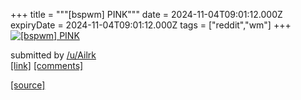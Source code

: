 +++
title = """[bspwm] PINK"""
date = 2024-11-04T09:01:12.000Z
expiryDate = 2024-11-04T09:01:12.000Z
tags = ["reddit","wm"]
+++
[![[bspwm] PINK](https://b.thumbs.redditmedia.com/d-QLkblEsAsXCfUlpgSfAWV0LYJdOKhQ7fFNWJTiPOQ.jpg "[bspwm] PINK")](https://www.reddit.com/r/unixporn/comments/1gja0hg/bspwm_pink/)

submitted by [/u/Ailrk](https://www.reddit.com/user/Ailrk)  
[\[link\]](https://www.reddit.com/gallery/1gja0hg) [\[comments\]](https://www.reddit.com/r/unixporn/comments/1gja0hg/bspwm_pink/)

[[source]](https://www.reddit.com/r/unixporn/comments/1gja0hg/bspwm_pink/)
